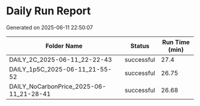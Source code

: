 # Daily Run Report
Generated on 2025-06-11 22:50:07

| Folder Name | Status     | Run Time (min) |
|-------------|------------|----------------|
| DAILY_2C_2025-06-11_22-22-43 | successful | 27.4 |
| DAILY_1p5C_2025-06-11_21-55-52 | successful | 26.75 |
| DAILY_NoCarbonPrice_2025-06-11_21-28-41 | successful | 26.68 |